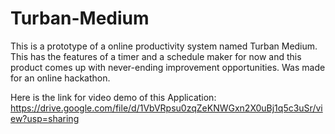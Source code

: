 # Turban-Medium
This is a prototype of a online productivity system named Turban Medium. This has the features of a timer and a schedule maker for now and this product comes up with never-ending improvement opportunities. Was made for an online hackathon.


Here is the link for video demo of this Application: https://drive.google.com/file/d/1VbVRpsu0zqZeKNWGxn2X0uBj1q5c3uSr/view?usp=sharing
